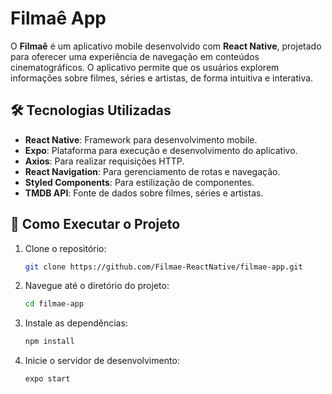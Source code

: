 # Filmaê App

O **Filmaê** é um aplicativo mobile desenvolvido com **React Native**, projetado para oferecer uma experiência de navegação em conteúdos cinematográficos. O aplicativo permite que os usuários explorem informações sobre filmes, séries e artistas, de forma intuitiva e interativa.

## 🛠️ Tecnologias Utilizadas
- **React Native**: Framework para desenvolvimento mobile.
- **Expo**: Plataforma para execução e desenvolvimento do aplicativo.
- **Axios**: Para realizar requisições HTTP.
- **React Navigation**: Para gerenciamento de rotas e navegação.
- **Styled Components**: Para estilização de componentes.
- **TMDB API**: Fonte de dados sobre filmes, séries e artistas.

## 🚀 Como Executar o Projeto
1. Clone o repositório:
   ```bash
   git clone https://github.com/Filmae-ReactNative/filmae-app.git
2. Navegue até o diretório do projeto:
   ```bash
   cd filmae-app
3. Instale as dependências:
   ```bash
   npm install
4. Inicie o servidor de desenvolvimento:
   ```bash
   expo start
